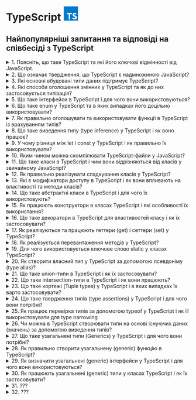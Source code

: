 <h1>
  TypeScript <img src="./assets/typescript.svg" width="40" height="40" />
</h1>

<h2>Найпопулярніші запитання та відповіді на співбесіді з TypeScript</h2>

<details>
<summary>1. Поясніть, що таке TypeScript та які його ключові відмінності від JavaScript.</summary>

#### TypeScript

**TypeScript** — це надбудова над JavaScript, яка додає статичну типізацію,
інтерфейси та інші можливості для підвищення надійності коду.

#### Відмінності:

- **_Типізація:_** TS має статичні типи, JS — динамічні.

- **_Розробка:_** TS виявляє помилки на етапі компіляції, JS — під час
  виконання.

- **_Сумісність:_** TS компілюється у JS, тому працює у всіх середовищах JS.

- **_Інструменти:_** краща підтримка IDE (автодоповнення, рефакторинг).

</details>

<details>
<summary>2. Що означає твердження, що TypeScript є надмножиною JavaScript?</summary>

#### TypeScript

- Це означає, що будь-який коректний JavaScript-код є також коректним
  TypeScript-кодом. TypeScript розширює можливості JS, додаючи типи та інші
  фічі, але при цьому не змінює базову мову.

</details>

<details>
<summary>3. Які основні вбудовані типи даних підтримує TypeScript?</summary>

#### TypeScript

**Основні типи в TypeScript:**

- `string` — рядки

- `number` — числа (цілі та з плаваючою крапкою)

- `boolean` — логічні значення

- `null` та `undefined`

- `any` — будь-який тип

- `unknown` — невідомий тип (безпечніша альтернатива any)

- `void` — відсутність значення (часто у функціях)

- `never` — функція ніколи не повертає значення (наприклад, кидає помилку)

- `object` — об’єкти

- `Масиви` (type[] або Array<type>)

- `Кортежі` ([type1, type2, ...])

- `enum` — перерахування

</details>

<details>
<summary>4. Які способи оголошення змінних у TypeScript та як до них застосовується типізація?</summary>

#### TypeScript

У TypeScript змінні оголошуються так само, як у JavaScript: `let`, `const`,
рідше `var`.

**Тип можна:**

- вивести автоматично (Type Inference):

```TypeScript
let age = 25; // type: number
```

- задати явно:

```TypeScript
let age: number = 25;
const name: string = "Alice";
```

Зазвичай рекомендують використовувати `const` для незмінних значень, `let` для
змінних, а явну типізацію — там, де виведення типу неочевидне.

</details>

<details>
<summary>5. Що таке інтерфейси в TypeScript і для чого вони використовуються?</summary>

#### TypeScript

Інтерфейси в TypeScript описують структуру об’єкта (його властивості та їх
типи), не створюючи конкретної реалізації. Вони допомагають забезпечити контракт
між частинами коду.

**Основні можливості:**

- Опис форми об’єкта:

```TypeScript
interface User {
  id: number;
  name: string;
  isAdmin?: boolean; // необов’язкове поле
}

const user: User = { id: 1, name: "Alice" };
```

- Підтримка опціональних властивостей (?).

- Можливість розширення (extends).

- Використання для опису структур функцій, класів та масивів.

По суті, інтерфейси — це спосіб зробити код більш передбачуваним і безпечним.

</details>

<details>
<summary>6. Що таке enum у TypeScript та в яких випадках його доцільно використовувати?</summary>

#### TypeScript

- `enum` (перерахування) — це тип, який дозволяє задати набір іменованих
  констант.

#### Види:

- **Numeric enum** (значення автоматично інкрементуються):

```TypeScript
enum Direction {
  Up,    // 0
  Down,  // 1
  Left,  // 2
  Right  // 3
}
```

- **String enum:**

```TypeScript
enum Role {
  Admin = "ADMIN",
  User = "USER",
  Guest = "GUEST"
}
```

Використовується, коли є обмежений набір варіантів (напр. ролі користувачів,
статуси замовлення, напрямки руху). Це робить код більш читабельним і безпечним,
ніж "магічні числа" чи рядки.

</details>

<details>
<summary>7. Як правильно оголошувати та використовувати функції в TypeScript із врахуванням типів?</summary>

#### TypeScript

- Функції визначаються так само, як у JavaScript, але в TypeScript можна явно
  задавати типи параметрів і результату:

```TypeScript
// З явними типами
function add(a: number, b: number): number {
  return a + b;
}

// Функціональний вираз
const greet = (name: string): string => {
  return `Hello, ${name}`;
};

// Необов’язковий параметр
function log(message: string, userId?: number): void {
  console.log(message, userId);
}
```

- Параметри можна робити обов’язковими, необов’язковими (?) або мати значення за
  замовчуванням.

- Тип повернення можна вивести автоматично, але для складних функцій краще
  вказувати явно.

- Для callback-ів та складних сигнатур використовують типи або інтерфейси
  функцій.

</details>

<details>
<summary>8. Що таке виведення типу (type inference) у TypeScript і як воно працює?</summary>

#### TypeScript

- Виведення типу — це механізм, коли TypeScript автоматично визначає тип змінної
  чи результату функції на основі наданого значення без явного оголошення.

#### Приклади:

```TypeScript
let count = 10;    // TS виводить: number
let message = "Hi"; // TS виводить: string

function add(a: number, b: number) {
  return a + b; // TS виводить: number (тип повернення)
}
```

- Перевага: менше коду, але збережена типобезпека.

- Ризик: у складних випадках краще явно вказувати тип, щоб уникнути
  неочікуваного any.

</details>

<details>
<summary>9. У чому різниця між let і const у TypeScript і як правильно їх використовувати?</summary>

#### TypeScript

`let` — дозволяє оголосити змінну, значення якої можна змінювати. Має блочну
область видимості.

`const` — створює змінну, якій можна призначити значення лише один раз. Також
має блочну область видимості.

#### Приклад:

```TypeScript
let counter: number = 1;
counter = 2; // ✅ можна

const name: string = "Alice";
name = "Bob"; // ❌ помилка
```

Рекомендація: за замовчуванням використовувати `const`, а `let` — лише коли
змінна дійсно змінюється.

Важливо: `const` не робить об’єкт immutable, змінювати внутрішні властивості все
одно можна:

```TypeScript
const user = { id: 1, name: "Alice" };
user.name = "Bob"; // ✅ дозволено
```

</details>

<details>
<summary>10. Яким чином можна скомпілювати TypeScript-файли у JavaScript?</summary>

#### TypeScript

- Використовується TypeScript Compiler (tsc).

- Основні варіанти:

```bash
# компіляція одного файлу

tsc file.ts

# компіляція проєкту з налаштуваннями tsconfig.json

tsc
```

- У tsconfig.json можна задати цільову версію JS (target), директорію виводу
  (outDir), модулі (module) тощо.

- Також можна включити watch mode:

```bash
tsc -w
```

У реальних проєктах часто використовують Babel, Webpack, Vite чи ts-node для
інтеграції компіляції у збірку чи запуск коду напряму.

</details>

<details>
<summary>11. Що таке класи в TypeScript і чим вони відрізняються від класів у звичайному JavaScript?</summary>

#### TypeScript

Класи в TypeScript — це надбудова над JS-класами. Вони працюють так само, як у
JS, але доповнені системою типів:

- можна оголошувати типи для полів, параметрів і повертаних значень;

- є модифікатори доступу (public, private, protected, readonly);

- є abstract класи та методи;

- підтримка implements для інтерфейсів;

- підтримка generics.

У рантаймі вони компілюються в звичайні JS-класи, а типи прибираються.

</details>

<details>
<summary>12. Як правильно реалізувати спадкування класів у TypeScript?</summary>

#### TypeScript

Використовується ключове слово `extends`. Базовий клас може мати загальні
властивості/методи, похідний — успадковує їх і може перевизначати. При
перевизначенні конструктора обов’язково викликається `super()`.

```TypeScript
class Animal {
  constructor(public name: string) {}
  speak(): void {
    console.log(`${this.name} makes a sound.`);
  }
}

class Dog extends Animal {
  constructor(name: string, public breed: string) {
    super(name);
  }
  speak(): void {
    console.log(`${this.name} barks.`);
  }
}

const rex = new Dog("Rex", "Labrador");
rex.speak(); // Rex barks.
```

</details>

<details>
<summary>13. Які є модифікатори доступу в TypeScript і як вони впливають на властивості та методи класів?</summary>

#### TypeScript

TypeScript має 4 модифікатори доступу:

- `public` (за замовчуванням) – доступний скрізь.

- `private` – доступний тільки всередині цього класу.

- `protected` – доступний у класі та його нащадках.

- `readonly` – властивість доступна тільки для читання після ініціалізації.

Вони впливають лише на етапі компіляції (для контролю типів), у рантаймі
JavaScript цього обмеження немає.

</details>

<details>
<summary>14. Що таке абстрактні класи в TypeScript і для чого їх використовують?</summary>

#### TypeScript

Абстрактний клас — це клас, який не можна інстанціювати напряму. Він може
містити:

- реалізовані методи, які спільні для всіх нащадків,

- abstract методи без реалізації, які зобов’язані реалізувати похідні класи.

Призначення: задавати загальний контракт і базову поведінку для групи класів,
залишаючи конкретну реалізацію нащадкам.

```TypeScript
abstract class Shape {
  constructor(public color: string) {}
  abstract area(): number; // має реалізувати підклас
  describe(): void {
    console.log(`This shape is ${this.color}`);
  }
}

class Circle extends Shape {
  constructor(color: string, public radius: number) {
    super(color);
  }
  area(): number {
    return Math.PI * this.radius ** 2;
  }
}

const c = new Circle("red", 5);
c.describe(); // This shape is red
console.log(c.area()); // 78.5398...
```

</details>

<details>
<summary>15. Як працюють конструктори в класах TypeScript і які особливості їх використання?</summary>

#### TypeScript

Конструктор (constructor) — це метод для ініціалізації об’єкта класу.
Особливості у TypeScript:

- можна задавати типи параметрів;

- можна використовувати модифікатори доступу прямо в параметрах (`public`,
  `private`, `protected`, `readonly`) — тоді TypeScript автоматично створює
  відповідні поля;

- у похідних класах обов’язково викликається `super()` перед використанням
  `this`.

#### Приклад:

```TypeScript
class Person {
  constructor(public name: string, private age: number) {}
  greet() {
    console.log(`Hi, my name is ${this.name}`);
  }
}

class Employee extends Person {
  constructor(name: string, age: number, public position: string) {
    super(name, age);
  }
}

const emp = new Employee("Alice", 30, "Developer");
emp.greet(); // Hi, my name is Alice
console.log(emp.position); // Developer
```

</details>

<details>
<summary>16. Що таке декоратори в TypeScript для властивостей класу і як їх застосовувати?</summary>

#### TypeScript

Декоратори — це функції, які дозволяють змінювати або розширювати поведінку
класів, методів, властивостей або параметрів. Декоратор властивості отримує ціль
(target) та ім’я властивості (property key).

**Приклад використання властивості:**

```TypeScript
function logProperty(target: any, key: string) {
  let value = target[key];

  const getter = () => {
    console.log(`Getting ${key}: ${value}`);
    return value;
  };

  const setter = (newVal: any) => {
    console.log(`Setting ${key} to ${newVal}`);
    value = newVal;
  };

  Object.defineProperty(target, key, {
    get: getter,
    set: setter,
    enumerable: true,
    configurable: true
  });
}

class Person {
  @logProperty
  name: string = "";
}

const p = new Person();
p.name = "Alice"; // Setting name to Alice
console.log(p.name); // Getting name: Alice
```

Декоратори часто використовують для логування, валідації, DI (dependency
injection) та метаданих.

</details>

<details>
<summary>17. Як реалізуються та працюють геттери (get) і сеттери (set) у TypeScript?</summary>

#### TypeScript

Геттери та сеттери дозволяють контролювати доступ до властивостей класу.

- `get` — повертає значення властивості, дозволяє виконувати додаткову логіку
  при читанні.

- `set` — задає значення властивості, дозволяє перевіряти або модифікувати його
  перед присвоєнням.

#### Приклад:

```TypeScript
class Person {
  private _age: number = 0;

  get age(): number {
    return this._age;
  }

  set age(value: number) {
    if (value < 0) throw new Error("Age cannot be negative");
    this._age = value;
  }
}

const p = new Person();
p.age = 25;          // викликається set
console.log(p.age);  // викликається get -> 25
```

Геттери і сеттери працюють як звичайні властивості при доступі, але дозволяють
інкапсулювати логіку.

</details>

<details>
<summary>18. Як реалізується перевантаження методів у TypeScript?</summary>

#### TypeScript

TypeScript дозволяє перевантажувати методи через сигнатури, але тільки одна
реалізація. Це означає: можна оголосити кілька варіантів виклику методу з
різними параметрами, а в тілі методу реалізувати логіку з перевіркою
типів/кількості аргументів.

#### Приклад:

```TypeScript
class Calculator {
  add(a: number, b: number): number;
  add(a: string, b: string): string;
  add(a: any, b: any): any { // реальна реалізація
    return a + b;
  }
}

const calc = new Calculator();
console.log(calc.add(2, 3));       // 5
console.log(calc.add("Hello, ", "TS")); // Hello, TS
```

#### Особливості:

- Сигнатури визначають дозволені варіанти виклику.

- Реалізація повинна враховувати всі варіанти.

- У рантаймі перевантаження як у C#/Java не існує, це чисто типізаційний
  механізм.

</details>

<details>
<summary>19. Для чого використовується ключове слово static у класах TypeScript?</summary>

#### TypeScript

`static` дозволяє створювати члени класу (властивості або методи), які належать
самому класу, а не його екземплярам.

- До них звертаються через ім’я класу (ClassName.member), а не через об’єкт.

- Можна використовувати для констант, утилітарних методів та лічильників.

#### Приклад:

```TypeScript
class Counter {
  static count = 0;

  static increment() {
    Counter.count++;
  }
}

Counter.increment();
console.log(Counter.count); // 1

const c = new Counter();
// c.increment(); // ❌ помилка, increment — static
```

</details>

<details>
<summary>20. Як створити власний тип у TypeScript за допомогою псевдоніму (type alias)?</summary>

#### TypeScript

Псевдонім типу (`type`) дозволяє створити нове ім’я для будь-якого типу, включно
з об’єднаннями (`union`), перетинами (`intersection`) та функціями. Це зручно
для складних типів, повторного використання і документації коду.

```TypeScript
type ID = string | number;
type User = {
  id: ID;
  name: string;
  age?: number; // необов’язкове поле
};

type Callback = (result: string) => void;
```

Використовуємо як звичайний тип:

```TypeScript
const user: User = { id: 1, name: "Alice" };
```

Псевдоніми не створюють нових типів у рантаймі — це чисто типізація на етапі
компіляції.

</details>

<details>
<summary>21. Що таке union-типи в TypeScript і як їх застосовувати?</summary>

#### TypeScript

Union-тип (|) дозволяє змінній або параметру приймати декілька можливих типів.
Це зручно, коли значення може бути різного виду.

#### Приклад:

```TypeScript
type ID = string | number;

function printId(id: ID) {
  if (typeof id === "string") {
    console.log("ID (string): " + id.toUpperCase());
  } else {
    console.log("ID (number): " + (id * 10));
  }
}

printId("abc"); // ID (string): ABC
printId(123); // ID (number): 1230
```

#### Особливості:

- Потрібно робити type narrowing (перевірку типу) перед використанням
  специфічних методів.

- Можна комбінувати кілька типів, навіть `null | undefined`.

</details>

<details>
<summary>22. Що таке intersection-типи в TypeScript і як вони працюють?</summary>

#### TypeScript

Intersection-тип (&) поєднує кілька типів в один. Об’єкт повинен відповідати
всім об’єднаним типам одночасно. Це зручно для створення складних структур з
кількох контрактів.

#### Приклад:

```TypeScript
type Person = { name: string };
type Employee = { company: string };
type Developer = Person & Employee & { skills: string[] };

const dev: Developer = {
  name: "Alice",
  company: "TechCorp",
  skills: ["TypeScript", "React"]
};
```

#### Особливості:

- Якщо є конфліктні властивості з різними типами → результат може стати never.

- Добре поєднується з interface і type для композиції.

</details>

<details>
<summary>23. Що таке кортежі (Tuple types) у TypeScript і в яких випадках їх варто застосовувати?</summary>

#### TypeScript

Tuple — це масив із фіксованою кількістю елементів та визначеними типами для
кожної позиції. Використовуються, коли порядок і типи елементів наперед відомі.

#### Приклад:

```TypeScript
let user: [number, string, boolean];
user = [1, "Alice", true]; // ✅ правильний порядок і типи
user = ["Alice", 1, true]; // ❌ помилка
```

#### Особливості:

- Можна додати назви для кращої читабельності:

```TypeScript
type HttpResponse = [statusCode: number, message: string];
const res: HttpResponse = [200, "OK"];
```

- Підтримують optional та rest елементи:

```TypeScript
type RGB = [number, number, number?, number?]; // (R, G, B, A?)
```

Використовувати, коли треба передавати структуровані дані з фіксованим форматом
(наприклад, координати, записи логів, HTTP-відповідь).

</details>

<details>
<summary>24. Що таке твердження типів (type assertions) у TypeScript і для чого вони потрібні?</summary>

#### TypeScript

Type assertion — це спосіб сказати компілятору: «повір мені, я знаю реальний тип
цього значення». Це не змінює рантайм-поведінку, лише впливає на перевірку
типів.

#### Синтаксис:

```TypeScript
let value: unknown = "Hello TS";

// спосіб 1
let strLength: number = (value as string).length;

// спосіб 2 (JSX несумісний, тому рідше)
let strLength2: number = (<string>value).length;
```

#### Навіщо це корисно:

- коли TypeScript не може вивести точний тип;

- при роботі з any або unknown;

- при доступі до DOM-елементів:

```TypeScript
const input = document.getElementById("username") as HTMLInputElement;
console.log(input.value);
```

⚠️ Важливо: це не "перетворення типів", а підказка компілятору. Якщо ви
помилитеся, помилка проявиться вже у рантаймі.

</details>

<details>
<summary>25. Як працює перевірка типів за допомогою typeof у TypeScript і як її використовувати для type narrowing</summary>

#### TypeScript

`typeof` у TypeScript використовується для звуження union-типів під час
виконання. Це type guard, який дозволяє компілятору зрозуміти, який тип у
змінної в конкретній гілці коду.

#### Приклад:

```TypeScript
function printId(id: string | number) {
  if (typeof id === "string") {
    console.log("Uppercase ID:", id.toUpperCase()); // тут id: string
  } else {
    console.log("Numeric ID:", id.toFixed(2)); // тут id: number
  }
}
```

#### Особливості:

- `typeof` перевіряє типи рантайму: `string`, `number`, `boolean`, `object`,
  `function`, `undefined`, `symbol`, `bigint`.

- Використовується у функціях для безпечної роботи з union-типами.

Також typeof можна використовувати для отримання типу змінної чи функції при
оголошенні:

```TypeScript
let person = { name: "Alice", age: 30 };
type Person = typeof person; // { name: string; age: number }
```

</details>

<details>
<summary>26. Чи можна в TypeScript створювати типи на основі існуючих даних (значень) за допомогою виведення типів?</summary>

#### TypeScript

Так, можна. TypeScript дозволяє виводити типи з існуючих значень за допомогою
typeof і keyof.

#### Приклади:

1. **Отримання типу з об’єкта**

```TypeScript
const user = {
  id: 1,
  name: "Alice",
  isAdmin: true
};

type User = typeof user;
// User = { id: number; name: string; isAdmin: boolean }
```

2. **Отримання типів ключів**

```TypeScript
type UserKeys = keyof typeof user;
// "id" | "name" | "isAdmin"
```

3. **Комбінація з літеральними типами**

```TypeScript
const roles = ["admin", "user", "guest"] as const;
type Role = typeof roles[number];
// "admin" | "user" | "guest"
```

Це дозволяє уникати дублювання коду й гарантує синхронізацію типів з даними.

</details>

<details>
<summary>27. Що таке узагальнені типи (Generics) у TypeScript і для чого вони потрібні?</summary>

#### TypeScript

**Generics** — це параметризовані типи, які дозволяють писати універсальний і
багаторазовий код, зберігаючи типобезпеку. Вони дозволяють відкладати визначення
конкретного типу до моменту використання.

#### Приклад: функція без generics

```TypeScript
function identity(value: any): any {
  return value;
}
```

- Проблема: втрачається тип.

#### Приклад з generics

```TypeScript
function identity<T>(value: T): T {
  return value;
}

let num = identity<number>(42); // num: number
let str = identity("Hello"); // str: string (TS вивів тип автоматично)
```

#### Generics у класах і інтерфейсах

```TypeScript
class Box<T> { constructor(public content: T) {}
}

const stringBox = new Box("TS"); // Box<string>
const numberBox = new Box(123); // Box<number>
```

#### Навіщо:

- Писати гнучкий і типобезпечний код (колекції, утиліти, API).

- Уникати any і втрати інформації про тип.

- Дозволяє зв’язати вхідний і вихідний типи.

</details>

<details>
<summary>28. Як правильно створити узагальнену (generic) функцію в TypeScript?</summary>

#### TypeScript

Узагальнена функція визначається через параметр типу в кутових дужках `<T>`. Це
дозволяє зберегти типобезпеку і не втрачати інформацію про тип.

#### Базовий приклад

```TypeScript
function identity<T>(value: T): T {
  return value;
}

let n = identity<number>(10); // n: number
let s = identity("TS");       // s: string (тип виведено автоматично)
```

#### З кількома параметрами типів

```TypeScript
function pair<T, U>(first: T, second: U): [T, U] {
  return [first, second];
}

const result = pair("id", 123); // [string, number]
```

#### З обмеженням типу (extends)

```TypeScript
function getLength<T extends { length: number }>(item: T): number {
  return item.length;
}

getLength("Hello");       // 5
getLength([1, 2, 3]);     // 3
getLength(42);            // ❌ помилка, бо number не має length
```

Таким чином, generics роблять функції універсальними, але строго типізованими.

</details>

<details>
<summary>29. Як визначити узагальнені (generic) інтерфейси у TypeScript і для чого вони використовуються?</summary>

#### TypeScript

Узагальнені інтерфейси дозволяють описати контракт, який працює з різними
типами, зберігаючи типобезпеку. Для цього в інтерфейс додають параметри типів
`<T>` (або кілька).

#### Приклад: базовий generic-інтерфейс

```TypeScript
interface Box<T> {
  value: T;
}

const numBox: Box<number> = { value: 42 };
const strBox: Box<string> = { value: "Hello" };
```

#### З кількома параметрами

```TypeScript
interface Pair<K, V> {
  key: K;
  value: V;
}

const pair: Pair<string, number> = { key: "age", value: 30 };
```

#### Узагальнені інтерфейси з функціями

```TypeScript
interface Repository<T> {
  getAll(): T[];
  getById(id: number): T | null;
}

class UserRepo implements Repository<{ id: number; name: string }> {
  private users = [{ id: 1, name: "Alice" }];
  getAll() { return this.users; }
  getById(id: number) { return this.users.find(u => u.id === id) ?? null; }
}
```

#### Навіщо:

- дозволяють будувати універсальні API (репозиторії, сервіси, колекції);

- зберігають зв’язок між типами в методах/властивостях;

- уникання дублювання коду для різних сутностей.

</details>

<details>
<summary>30. Як працюють узагальнені (generic) типи у класах TypeScript і як їх застосовувати?</summary>

#### TypeScript

У TypeScript можна робити класи параметризованими типами, додаючи параметр `<T>`
після імені класу. Це дозволяє створювати універсальні класи, які працюють з
різними типами даних, зберігаючи типобезпеку.

#### Приклад базового generic-класу

```TypeScript
class Box<T> {
  constructor(public content: T) {}
  getContent(): T {
    return this.content;
  }
}

const numberBox = new Box<number>(123);
const stringBox = new Box<string>("Hello");

console.log(numberBox.getContent()); // 123
console.log(stringBox.getContent()); // Hello
```

#### Клас з кількома параметрами типів

```TypeScript
class Pair<K, V> {
  constructor(public key: K, public value: V) {}
}

const pair = new Pair<string, number>("id", 42);
```

#### Обмеження generic через extends

```TypeScript
class Collection<T extends { id: number }> {
  private items: T[] = [];
  add(item: T) { this.items.push(item); }
  getById(id: number): T | undefined {
    return this.items.find(i => i.id === id);
  }
}

const users = new Collection<{ id: number; name: string }>();
users.add({ id: 1, name: "Alice" });
```

#### Переваги:

- Універсальність класів без втрати типобезпеки.

- Повторне використання логіки для різних типів.

- Зв’язок між методами і властивостями через один параметр типу.

</details>

<details>
<summary>31. ???</summary>

#### TypeScript

- Coming soon...😎

</details>

<details>
<summary>32. ???</summary>

#### TypeScript

- Coming soon...😎

</details>
